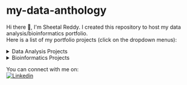 # my-data-anthology

Hi there :wave:, I'm Sheetal Reddy. I created this repository to host my data analysis/bioinformatics portfolio.<br />
Here is a list of my portfolio projects (click on the dropdown menus):

  <details>
  <summary>Data Analysis Projects</summary>

  1. [Amazon Bestsellers - Online Bookstore Analysis](https://github.com/Ammu25/my-data-anthology/tree/main/Amazon%20Bestsellers-Online%20Bookstore%20Analysis)<br />
     *Description*: This project is an example of exploratory data analysis performed on an online bookstore to help users buy the top rated, most popular books in           both fiction and non fiction genres. <br />
     *Skills used*: <br /> 
      Excel - data cleaning/wrangling<br />
      SQL - data analysis<br />
      Python - data visualization <br />
   
   2. [CoinMarketCap Cryptocurrency - Webscraping](https://github.com/sheetalreddy25/my-data-anthology/tree/main/CoinMarketCap%20Cryptocurrency-WebScraping)<br />
     *Description*: This is a webscraping project performed on a cryptocurrency website called [CoinMarketCap](https://coinmarketcap.com/). The scraped data is written to an excel file that can later be used for price/market analysis of the top 300 cryptocurrencies. <br />
     *Skills used*: <br />
      Python - data scraping <br />
      *Note*: The data for this project was scraped on 13JUN2023.

   3. [Power BI - Mini Project](https://github.com/sheetalreddy25/my-data-anthology/tree/main/Power%20BI-Mini%20Project)<br />
     *Description*: This project showcases how we can use Power BI reports within Jupyter Notebook for data visualization using Python and its libraries. <br />
     *Skills used*: <br />
      Python - data visualization using Power BI in Jupyter Notebook <br />
     *Note*: The dataset for this project was taken from my first portfolio project [Amazon Bestsellers - Online Bookstore Analysis](https://github.com/Ammu25/my-data-anthology/tree/main/Amazon%20Bestsellers-Online%20Bookstore%20Analysis)

  </details>

  <details>
  <summary>Bioinformatics Projects</summary>
    Work in Progress!
  </details>

You can connect with me on:<br />
[![Linkedin](https://img.shields.io/badge/LinkedIn-0077B5?style=for-the-badge&logo=linkedin&logoColor=white)](https://www.linkedin.com/in/sheetalreddy25/)
